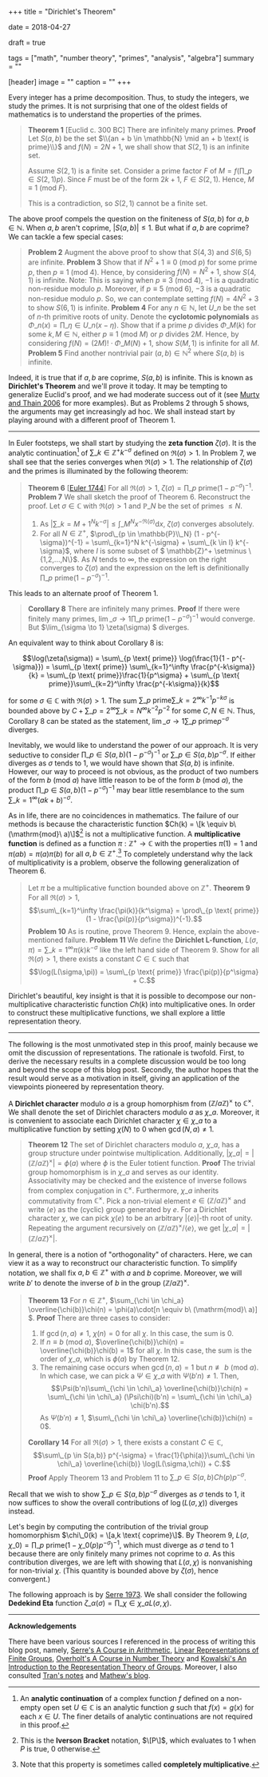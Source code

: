 +++
title = "Dirichlet's Theorem"

date = 2018-04-27

draft = true

tags = ["math", "number theory", "primes", "analysis", "algebra"]
summary = ""

[header]
image = ""
caption = ""
+++

Every integer has a prime decomposition. Thus, to study the integers, we study the primes. It is not surprising that one of the oldest fields of mathematics is to understand the properties of the primes.

>**Theorem 1** \[Euclid c. 300 BC\] There are infinitely many primes.
>**Proof** Let  $S(a,b)$ be the set $\\{an + b \in \mathbb{N} \mid an + b \text{ is prime}\\}$ and $f(N) = 2N + 1$, we shall show that $S(2,1)$ is an infinite set. 
>
>Assume $S(2,1)$ is a finite set. Consider a prime factor $F$ of $M = f(\prod\_{p \in S(2,1)} p)$. Since $F$ must be of the form $2k + 1$, $F \in S(2,1)$. Hence, $M \equiv 1 \ (\mathrm{mod}\ F)$.
>
>This is a contradiction, so $S(2,1)$ cannot be a finite set.

The above proof compels the question on the finiteness of $S(a,b)$ for $a,b \in \mathbb{N}$. When $a,b$ aren't coprime, $|S(a,b)| \leq 1$.  But what if $a,b$ are coprime? We can tackle a few special cases:

>**Problem 2** Augment the above proof to show that $S(4,3)$ and $S(6,5)$ are infinite.
>**Problem 3** Show that if $N^2 + 1 \equiv 0 \ (\mathrm{mod}\ p)$ for some prime $p$, then $p \equiv 1 \ (\mathrm{mod}\ 4)$. Hence, by considering $f(N) = N^2 + 1$, show $S(4,1)$ is infinite.
>Note: This is saying when $p \equiv 3 \ (\mathrm{mod}\ 4)$, $-1$ is a quadratic non-residue modulo $p$. Moreover, if $p \equiv  5\ (\mathrm{mod}\ 6)$, $-3$ is a quadratic non-residue modulo $p$. So, we can contemplate setting $f(N) = 4N^2 + 3$ to show $S(6,1)$ is infinite.
>**Problem 4** For any $n \in \mathbb{N}$, let $U\_n$ be the set of $n$-th primitive roots of unity. Denote the **cyclotomic polynomials** as $\Phi\_n(x) = \prod\_{\eta \in U\_n} (x - \eta)$. Show that if a prime $p$ divides $\Phi\_M(k)$ for some $k, M \in \mathbb{N}$, either $p \equiv 1\ (\mathrm{mod}\ M)$ or $p$ divides $2M$. 
>Hence, by considering $f(N) = (2M)!\cdot\Phi\_M(N) + 1$, show $S(M,1)$ is infinite for all $M$.
>**Problem 5** Find another nontrivial pair $(a,b) \in \mathbb{N}^2$ where $S(a,b)$ is infinite.

Indeed, it is true that if $a,b$ are coprime, $S(a,b)$ is infinite. This is known as **Dirichlet's Theorem** and we'll prove it today. It may be tempting to generalize Euclid's proof, and we had moderate success out of it (see [Murty and Thain 2006](https://projecteuclid.org/euclid.facm/1229442627) for more examples). But as Problems 2 through 5 shows, the arguments may get increasingly ad hoc. We shall instead start by playing around with a different proof of Theorem 1.

---

In Euler footsteps, we shall start by studying the **zeta function** $\zeta(\sigma)$. It is the analytic continuation[^1] of $\sum\_{k \in \mathbb{Z}^+} k^{-\sigma}$ defined on $\Re(\sigma) > 1$. In Problem 7, we shall see that the series converges when $\Re(\sigma) > 1$. The relationship of $\zeta(\sigma)$ and the primes is illuminated by the following theorem:

>**Theorem 6** \[[Euler 1744](http://eulerarchive.maa.org/pages/E072.html)\] For all $\Re(\sigma) > 1$, $\zeta(\sigma) = \prod\_{p \text{ prime}} (1 - p^{-\sigma})^{-1}$.
>**Problem 7** We shall sketch the proof of Theorem 6. Reconstruct the proof.
> Let $\sigma \in \mathbb{C}$ with $\Re(\sigma) > 1$ and $\mathbb{P}\_N$ be the set of primes $\leq N$.
> 1. As $|\sum\_{k = M+1}^N k^{-\sigma}| \leq \int\_M^N x^{-\Re(\sigma)} \mathrm{d}{x}$, $\zeta(\sigma)$ converges absolutely. 
> 2. For all $N \in \mathbb{Z}^+$, $\prod\_{p \in \mathbb{P}\\_N} (1 - p^{-\sigma})^{-1} = \sum\_{k=1}^N k^{-\sigma} + \sum\_{k \in I} k^{-\sigma}$, where $I$ is some subset of $ \mathbb{Z}^+ \setminus \\{1,2,...,N\\}$. As $N$ tends to $\infty$, the expression on the right converges to $\zeta(\sigma)$ and the expression on the left is definitionally $\prod\_{p \text{ prime}} (1 - p^{-\sigma})^{-1}$.

This leads to an alternate proof of Theorem 1.

>**Corollary 8** There are infinitely many primes.
>**Proof** If there were finitely many primes, $\lim\_{\sigma \rightarrow 1} \prod\_{p \text{ prime}} (1 - p^{-\sigma})^{-1}$ would converge. But $\lim\_{\sigma \to 1} \zeta(\sigma) $ diverges.

An equivalent way to think about Corollary 8 is:

$$\log(\zeta(\sigma)) = \sum\_{p \text{ prime}} \log(\frac{1}{1 - p^{-\sigma}}) = \sum\_{p \text{ prime}} \sum\_{k=1}^\infty \frac{p^{-k\sigma}}{k} = \sum\_{p \text{ prime}}\frac{1}{p^\sigma} + \sum\_{p \text{ prime}}\sum\_{k=2}^\infty \frac{p^{-k\sigma}}{k}$$

for some $\sigma \in \mathbb{C}$ with $\Re(\sigma) > 1$. The sum $\sum\_{p \text{ prime}}\sum\_{k=2}^\infty k^{-1}p^{-k\sigma}$ is bounded above by $C + \sum\_{p = 2}^\infty\sum\_{k=N}^\infty k^{-2}p^{-2}$ for some $C, N \in \mathbb{N}$. Thus, Corollary 8 can be stated as the statement, $\lim\_{\sigma \to 1} \sum\_{p \text{ prime}} p^{-\sigma}$ diverges.

Inevitably, we would like to understand the power of our approach. It is very seductive to consider $\prod\_{p \in S(a,b)} (1 - p^{-\sigma})^{-1}$ or $\sum\_{p \in S(a,b)} p^{-\sigma}$. If either diverges as $\sigma$ tends to $1$, we would have shown that $S(a,b)$ is infinite. However, our way to proceed is not obvious, as the product of two numbers of the form  $b\ (\mathrm{mod}\ a)$ have little reason to be of the form $b\ (\mathrm{mod}\ a)$, the product $\prod\_{p \in S(a,b)} (1 - p^{-\sigma})^{-1}$ may bear little resemblance to the sum $\sum\_{k=1}^\infty (ak + b)^{-\sigma}$.

As in life, there are no coincidences in mathematics. The failure of our methods is because the characteristic function $Ch(k) = \[k \equiv b\ (\mathrm{mod}\ a)\]$[^2] is not a multiplicative function. A **multiplicative function** is defined as a function  $\pi : \mathbb{Z}^+ \to \mathbb{C}$ with the properties $\pi(1) = 1$ and $\pi(ab) = \pi(a)\pi(b)$ for all $a,b \in \mathbb{Z}^+$.[^3] To completely understand why the lack of multiplicativity is a problem, observe the following generalization of Theorem 6.

> Let $\pi$ be a multiplicative function bounded above on $\mathbb{Z}^+$. 
>**Theorem 9**  For all $\Re(\sigma) > 1$, $$\sum\_{k=1}^\infty \frac{\pi(k)}{k^\sigma} = \prod\_{p \text{ prime}} (1 - \frac{\pi(p)}{p^\sigma})^{-1}.$$
> **Problem 10** As is routine, prove Theorem 9. Hence, explain the above-mentioned failure.
> **Problem 11** We define the **Dirichlet L-function**, $L(\sigma,\pi) = \sum\_{k=1}^\infty \pi(k)k^{-\sigma}$ like the left hand side of Theorem 9. Show for all $\Re(\sigma) > 1$, there exists a constant $C \in \mathbb{C}$ such that $$\log(L(\sigma,\pi)) = \sum\_{p \text{ prime}} \frac{\pi(p)}{p^\sigma} + C.$$

Dirichlet's beautiful, key insight is that it is possible to decompose our non-multiplicative characteristic function $Ch(k)$ into multiplicative ones. In order to construct these multiplicative functions, we shall explore a little representation theory.

---

The following is the most unmotivated step in this proof, mainly because we omit the discussion of representations. The rationale is twofold. First, to derive the necessary results in a complete discussion would be too long and beyond the scope of this blog post. Secondly, the author hopes that the result would serve as a motivation in itself, giving an application of the viewpoints pioneered by representation theory.

A **Dirichlet character** modulo $a$ is a group homorphism from $(\mathbb{Z}/a\mathbb{Z})^\times$ to $\mathbb{C}^\times$. We shall denote the set of Dirichlet characters modulo $a$ as $\chi\_a$. Moreover, it is convenient to associate each Dirichlet character $\chi \in \chi\_a$ to a multiplicative function by setting $\chi(N)$ to $0$ when $\gcd(N,a) \neq 1$.

>**Theorem 12** The set of Dirichlet characters modulo $a$, $\chi\_a$, has a group structure under pointwise multiplication. Additionally, $|\chi\_a| = |(\mathbb{Z}/a\mathbb{Z})^\times| = \phi(a)$ where $\phi$ is the Euler totient function.
>**Proof** The trivial group homomorphism is in $\chi\_a$ and serves as our identity. Associativity may be checked and the existence of inverse follows from complex conjugation in $\mathbb{C}^\times$. Furthermore, $\chi\_a$ inherits commutativity from $\mathbb{C}^\times$.
>Pick a non-trivial element $e \in (\mathbb{Z}/a\mathbb{Z})^\times$ and write $\langle e \rangle$ as the (cyclic) group generated by $e$. For a Dirichlet character $\chi$, we can pick $\chi(e)$ to be an arbitrary $|\langle e \rangle|$-th root of unity. Repeating the argument recursively on $(\mathbb{Z}/a\mathbb{Z})^\times/\langle e \rangle$, we get $|\chi\_a| = |(\mathbb{Z}/a\mathbb{Z})^\times|$.

In general, there is a notion of "orthogonality" of characters. Here, we can view it as a way to reconstruct our characteristic function. To simplify notation, we shall fix $a, b \in \mathbb{Z}^+$ with $a$ and $b$ coprime. Moreover, we will write $b'$ to denote the inverse of $b$ in the group $(\mathbb{Z}/a\mathbb{Z})^\times$.

>**Theorem 13** For $n \in \mathbb{Z}^+$, $\sum\_{\chi \in \chi\_a} \overline{\chi(b)}\chi(n) = \phi(a)\cdot\[n \equiv b\ (\mathrm{mod}\ a)] $.
>**Proof** There are three cases to consider:
>1. If $\gcd(n,a) \neq 1$, $\chi(n) = 0$ for all $\chi$. In this case, the sum is 0.
>2. If $n \equiv b\ (\mathrm{mod}\ a)$, $\overline{\chi(b)}\chi(n) = \overline{\chi(b)}\chi(b) = 1$ for all $\chi$. In this case, the sum is the order of $\chi\_a$, which is $\phi(a)$ by Theorem 12.
>3. The remaining case occurs when $\gcd(n,a) = 1$ but $n \not\equiv b\ (\mathrm{mod}\ a)$. In which case, we can pick a $\Psi \in \chi\_a$ with $\Psi(b'n) \neq 1$. Then, $$\Psi(b'n)\sum\_{\chi \in \chi\_a} \overline{\chi(b)}\chi(n) = \sum\_{\chi \in \chi\_a} (\Psi\chi)(b'n) = \sum\_{\chi \in \chi\_a} \chi(b'n).$$ As $\Psi(b'n) \neq 1$, $\sum\_{\chi \in \chi\_a} \overline{\chi(b)}\chi(n) = 0$. 
>
>**Corollary 14** For all $\Re(\sigma) > 1$, there exists a constant $C \in \mathbb{C}$, $$\sum\_{p \in S(a,b)} p^{-\sigma} = \frac{1}{\phi(a)}\sum\_{\chi \in \chi\_a} \overline{\chi(b)} \log(L(\sigma,\chi)) + C.$$
>**Proof** Apply Theorem 13 and Problem 11 to $\sum\_{p\in S(a,b)} Ch(p) p^{-\sigma}$.

Recall that we wish to show $\sum\_{p \in S(a,b)} p^{-\sigma}$ diverges as $\sigma$ tends to 1, it now suffices to show the overall contributions of  $\log(L(\sigma,\chi))$ diverges instead. 

Let's begin by computing the contribution of the trivial group homomorphism $\chi\_0(k) = \[a,k \text{ coprime}\]$. By Theorem 9, $L(\sigma,\chi\_0) = \prod\_{p \text{ prime}} (1 - \chi\_0(p)p^{-\sigma})^{-1}$, which must diverge as $\sigma$ tend to 1 because there are only finitely many primes not coprime to $a$. As this contribution diverges, we are left with showing that $L(\sigma,\chi)$ is nonvanishing for non-trivial $\chi$. (This quantity is bounded above by $\zeta(\sigma)$, hence convergent.)

The following approach is by [Serre 1973](http://www.springer.com/gp/book/9780387900407). We shall consider the following **Dedekind Eta** function $\zeta\_\alpha (\sigma) =  \prod\_{\chi \in \chi\_a} L(\sigma,\chi)$. 


---
**Acknowledgements**

There have been various sources I referenced in the process of writing this blog post, namely, [Serre's A Course in Arithmetic](http://www.springer.com/gp/book/9780387900407), [Linear Representations of Finite Groups](http://www.springer.com/gp/book/9780387901909), [Overholt's A Course in Number Theory](https://bookstore.ams.org/gsm-160) and [Kowalski's An Introduction to the Representation Theory of Groups](https://bookstore.ams.org/gsm-155). Moreover, I also consulted [Tran's notes](https://sites.math.washington.edu/~morrow/336\_14/papers/austin.pdf) and [Mathew's blog](https://amathew.wordpress.com/2010/06/02/dirichlets-theorem-on-primes-in-arithmetic-progressions-digression/).

[^1]: An **analytic continuation** of a complex function $f$ defined on a non-empty open set $U \in \mathbb{C}$ is an analytic function $g$ such that $f(x) = g(x)$ for each $x \in U$. The finer details of analytic continuations are not required in this proof.

[^2]: This is the **Iverson Bracket** notation, $\[P\]$, which evaluates to 1 when $P$ is true, 0 otherwise. 

[^3]: Note that this property is sometimes called **completely multiplicative**.

